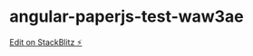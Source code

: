 # angular-paperjs-test-waw3ae

[Edit on StackBlitz ⚡️](https://stackblitz.com/edit/angular-paperjs-test-waw3ae)